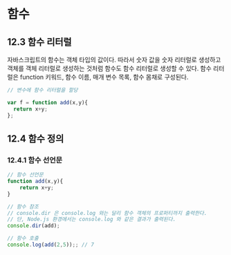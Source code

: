 # 함수

## 12.3 함수 리터럴 

자바스크립트의 함수는 객체 타입의 값이다. 따라서 숫자 값을 숫자 리터럴로 생성하고 객체를 객체 리터럴로 생성하는 것처럼 
함수도 함수 리터럴로 생성할 수 있다. 함수 리터럴은 function 키워드,  함수 이름, 매개 변수 목록, 함수 몸채로 구성된다.

```javascript
// 변수에 함수 리터럴을 할당

var f = function add(x,y){
  return x+y;  
};
```

## 12.4 함수 정의

### 12.4.1  함수 선언문

```javascript
// 함수 선언문
function add(x,y){
    return x+y;
}

// 함수 참조
// console.dir 은 console.log 와는 달리 함수 객체의 프로퍼티까지 출력한다.
// 단, Node.js 환경에서는 console.log 와 같은 결과가 출력된다.
console.dir(add);

// 함수 호출
console.log(add(2,5));; // 7
```

